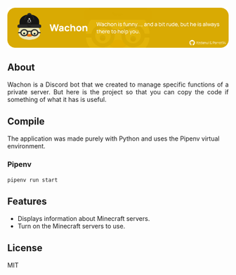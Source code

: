 ![Representative banner of the application](.github/resources/banner.png)

## About

<p align="justify">
  Wachon is a Discord bot that we created to manage specific functions of a private server. But here is the project so that you can copy the code if something of what it has is useful.
</p>

## Compile

The application was made purely with Python and uses the Pipenv virtual environment.

### Pipenv

`pipenv run start`

## Features

- Displays information about Minecraft servers.
- Turn on the Minecraft servers to use.

## License

MIT
